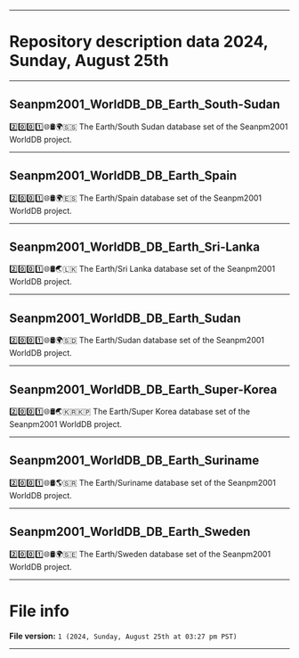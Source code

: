 
***

# Repository description data 2024, Sunday, August 25th

---

## Seanpm2001_WorldDB_DB_Earth_South-Sudan

2️⃣️0️⃣️0️⃣️1️⃣️🌐️🛢️🌍️🇸🇸️ The Earth/South Sudan database set of the Seanpm2001 WorldDB project.

---

## Seanpm2001_WorldDB_DB_Earth_Spain

2️⃣️0️⃣️0️⃣️1️⃣️🌐️🛢️🌍️🇪🇸️ The Earth/Spain database set of the Seanpm2001 WorldDB project.

---

## Seanpm2001_WorldDB_DB_Earth_Sri-Lanka

2️⃣️0️⃣️0️⃣️1️⃣️🌐️🛢️🌏️🇱🇰️ The Earth/Sri Lanka database set of the Seanpm2001 WorldDB project.

---

## Seanpm2001_WorldDB_DB_Earth_Sudan

2️⃣️0️⃣️0️⃣️1️⃣️🌐️🛢️🌍️🇸🇩️ The Earth/Sudan database set of the Seanpm2001 WorldDB project.

---

## Seanpm2001_WorldDB_DB_Earth_Super-Korea

2️⃣️0️⃣️0️⃣️1️⃣️🌐️🛢️🌏️🇰🇷️🇰🇵️ The Earth/Super Korea database set of the Seanpm2001 WorldDB project.

---

## Seanpm2001_WorldDB_DB_Earth_Suriname

2️⃣️0️⃣️0️⃣️1️⃣️🌐️🛢️🌎️🇸🇷️ The Earth/Suriname database set of the Seanpm2001 WorldDB project.

---

## Seanpm2001_WorldDB_DB_Earth_Sweden

2️⃣️0️⃣️0️⃣️1️⃣️🌐️🛢️🌍️🇸🇪️ The Earth/Sweden database set of the Seanpm2001 WorldDB project.

***

# File info

**File version:** `1 (2024, Sunday, August 25th at 03:27 pm PST)`

***

